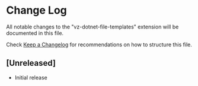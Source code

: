 # Change Log
All notable changes to the "vz-dotnet-file-templates" extension will be documented in this file.

Check [Keep a Changelog](http://keepachangelog.com/) for recommendations on how to structure this file.

## [Unreleased]
- Initial release